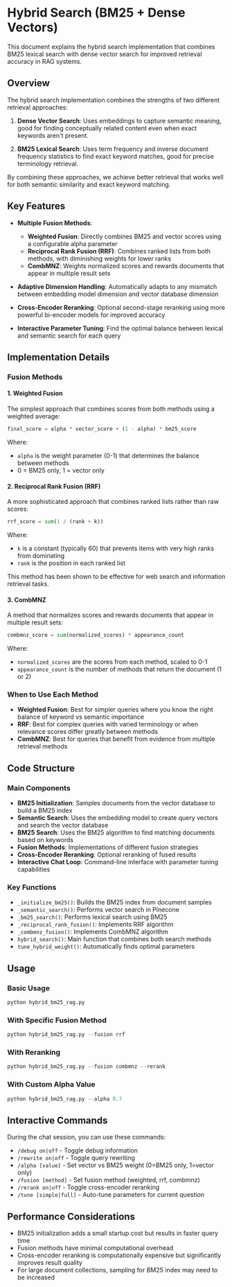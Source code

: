 # Hybrid Search (BM25 + Dense Vectors)

This document explains the hybrid search implementation that combines BM25 lexical search with dense vector search for improved retrieval accuracy in RAG systems.

## Overview

The hybrid search implementation combines the strengths of two different retrieval approaches:

1. **Dense Vector Search**: Uses embeddings to capture semantic meaning, good for finding conceptually related content even when exact keywords aren't present.

2. **BM25 Lexical Search**: Uses term frequency and inverse document frequency statistics to find exact keyword matches, good for precise terminology retrieval.

By combining these approaches, we achieve better retrieval that works well for both semantic similarity and exact keyword matching.

## Key Features

- **Multiple Fusion Methods**:
  - **Weighted Fusion**: Directly combines BM25 and vector scores using a configurable alpha parameter
  - **Reciprocal Rank Fusion (RRF)**: Combines ranked lists from both methods, with diminishing weights for lower ranks
  - **CombMNZ**: Weights normalized scores and rewards documents that appear in multiple result sets

- **Adaptive Dimension Handling**: Automatically adapts to any mismatch between embedding model dimension and vector database dimension

- **Cross-Encoder Reranking**: Optional second-stage reranking using more powerful bi-encoder models for improved accuracy

- **Interactive Parameter Tuning**: Find the optimal balance between lexical and semantic search for each query

## Implementation Details

### Fusion Methods

#### 1. Weighted Fusion

The simplest approach that combines scores from both methods using a weighted average:

```python
final_score = alpha * vector_score + (1 - alpha) * bm25_score
```

Where:
- `alpha` is the weight parameter (0-1) that determines the balance between methods
- 0 = BM25 only, 1 = vector only

#### 2. Reciprocal Rank Fusion (RRF)

A more sophisticated approach that combines ranked lists rather than raw scores:

```python
rrf_score = sum(1 / (rank + k))
```

Where:
- `k` is a constant (typically 60) that prevents items with very high ranks from dominating
- `rank` is the position in each ranked list

This method has been shown to be effective for web search and information retrieval tasks.

#### 3. CombMNZ

A method that normalizes scores and rewards documents that appear in multiple result sets:

```python
combmnz_score = sum(normalized_scores) * appearance_count
```

Where:
- `normalized_scores` are the scores from each method, scaled to 0-1
- `appearance_count` is the number of methods that return the document (1 or 2)

### When to Use Each Method

- **Weighted Fusion**: Best for simpler queries where you know the right balance of keyword vs semantic importance
- **RRF**: Best for complex queries with varied terminology or when relevance scores differ greatly between methods
- **CombMNZ**: Best for queries that benefit from evidence from multiple retrieval methods

## Code Structure

### Main Components

- **BM25 Initialization**: Samples documents from the vector database to build a BM25 index
- **Semantic Search**: Uses the embedding model to create query vectors and search the vector database
- **BM25 Search**: Uses the BM25 algorithm to find matching documents based on keywords
- **Fusion Methods**: Implementations of different fusion strategies
- **Cross-Encoder Reranking**: Optional reranking of fused results
- **Interactive Chat Loop**: Command-line interface with parameter tuning capabilities

### Key Functions

- `_initialize_bm25()`: Builds the BM25 index from document samples
- `_semantic_search()`: Performs vector search in Pinecone
- `_bm25_search()`: Performs lexical search using BM25
- `_reciprocal_rank_fusion()`: Implements RRF algorithm
- `_combmnz_fusion()`: Implements CombMNZ algorithm
- `hybrid_search()`: Main function that combines both search methods
- `tune_hybrid_weight()`: Automatically finds optimal parameters

## Usage

### Basic Usage

```python
python hybrid_bm25_rag.py
```

### With Specific Fusion Method

```python
python hybrid_bm25_rag.py --fusion rrf
```

### With Reranking

```python
python hybrid_bm25_rag.py --fusion combmnz --rerank
```

### With Custom Alpha Value

```python
python hybrid_bm25_rag.py --alpha 0.7
```

## Interactive Commands

During the chat session, you can use these commands:

- `/debug on|off` - Toggle debug information
- `/rewrite on|off` - Toggle query rewriting
- `/alpha [value]` - Set vector vs BM25 weight (0=BM25 only, 1=vector only)
- `/fusion [method]` - Set fusion method (weighted, rrf, combmnz)
- `/rerank on|off` - Toggle cross-encoder reranking
- `/tune [simple|full]` - Auto-tune parameters for current question

## Performance Considerations

- BM25 initialization adds a small startup cost but results in faster query time
- Fusion methods have minimal computational overhead
- Cross-encoder reranking is computationally expensive but significantly improves result quality
- For large document collections, sampling for BM25 index may need to be increased 